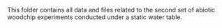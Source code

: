This folder contains all data and files related to the second set of abiotic woodchip experiments conducted under a static water table.
